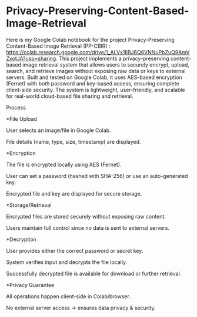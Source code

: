 # Privacy-Preserving-Content-Based-Image-Retrieval
Here is my Google Colab notebook for the project Privacy-Preserving Content-Based Image Retrieval (PP-CBIR) : https://colab.research.google.com/drive/1_ALVx1IlBJ6Q6VNNuPbZuQ9AmVZxotJA?usp=sharing.
This project implements a privacy-preserving content-based image retrieval system that allows users to securely encrypt, upload, search, and retrieve images without exposing raw data or keys to external servers. Built and tested on Google Colab, it uses AES-based encryption (Fernet) with both password and key-based access, ensuring complete client-side security. The system is lightweight, user-friendly, and scalable for real-world cloud-based file sharing and retrieval.

Process

*File Upload

User selects an image/file in Google Colab.

File details (name, type, size, timestamp) are displayed.

*Encryption

The file is encrypted locally using AES (Fernet).

User can set a password (hashed with SHA-256) or use an auto-generated key.

Encrypted file and key are displayed for secure storage.

*Storage/Retrieval

Encrypted files are stored securely without exposing raw content.

Users maintain full control since no data is sent to external servers.

*Decryption

User provides either the correct password or secret key.

System verifies input and decrypts the file locally.

Successfully decrypted file is available for download or further retrieval.

*Privacy Guarantee

All operations happen client-side in Colab/browser.

No external server access → ensures data privacy & security.
